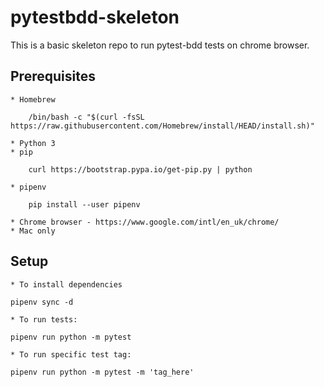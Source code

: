 # pytestbdd-skeleton

This is a basic skeleton repo to run pytest-bdd tests on chrome browser.

## Prerequisites
    * Homebrew
```shell
    /bin/bash -c "$(curl -fsSL https://raw.githubusercontent.com/Homebrew/install/HEAD/install.sh)"
```    
    * Python 3
    * pip
```shell
    curl https://bootstrap.pypa.io/get-pip.py | python
```
    * pipenv
```shell
    pip install --user pipenv
``` 
    * Chrome browser - https://www.google.com/intl/en_uk/chrome/
    * Mac only

## Setup
    * To install dependencies 
```shell
pipenv sync -d
```
    * To run tests: 
```shell
pipenv run python -m pytest
```
    * To run specific test tag: 
```shell
pipenv run python -m pytest -m 'tag_here'
```
